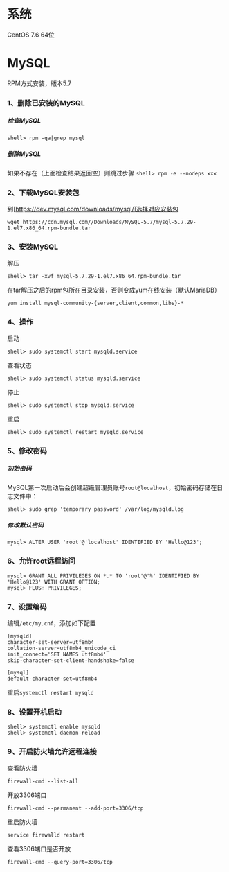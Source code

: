# 系统
CentOS 7.6 64位

# MySQL
RPM方式安装，版本5.7
### 1、删除已安装的MySQL

##### 检查MySQL
`shell> rpm -qa|grep mysql`

##### 删除MySQL
如果不存在（上面检查结果返回空）则跳过步骤
`shell> rpm -e --nodeps xxx`

### 2、下载MySQL安装包
到[https://dev.mysql.com/downloads/mysql/]选择对应安装包

`wget https://cdn.mysql.com//Downloads/MySQL-5.7/mysql-5.7.29-1.el7.x86_64.rpm-bundle.tar`

### 3、安装MySQL
解压
```
shell> tar -xvf mysql-5.7.29-1.el7.x86_64.rpm-bundle.tar
```
在tar解压之后的rpm包所在目录安装，否则变成yum在线安装（默认MariaDB）
```
yum install mysql-community-{server,client,common,libs}-*
```
### 4、操作
启动
```
shell> sudo systemctl start mysqld.service
```
查看状态
```
shell> sudo systemctl status mysqld.service
```
停止
```
shell> sudo systemctl stop mysqld.service
```
重启
```
shell> sudo systemctl restart mysqld.service
```

### 5、修改密码
##### 初始密码
MySQL第一次启动后会创建超级管理员账号`root@localhost`，初始密码存储在日志文件中：
```
shell> sudo grep 'temporary password' /var/log/mysqld.log
```
##### 修改默认密码
```
mysql> ALTER USER 'root'@'localhost' IDENTIFIED BY 'Hello@123';
```

### 6、允许root远程访问
```
mysql> GRANT ALL PRIVILEGES ON *.* TO 'root'@'%' IDENTIFIED BY 'Hello@123' WITH GRANT OPTION;
mysql> FLUSH PRIVILEGES;
```
### 7、设置编码
编辑`/etc/my.cnf`，添加如下配置
```
[mysqld]
character-set-server=utf8mb4
collation-server=utf8mb4_unicode_ci
init_connect='SET NAMES utf8mb4'
skip-character-set-client-handshake=false

[mysql]
default-character-set=utf8mb4
```
重启`systemctl restart mysqld`
### 8、设置开机启动
```
shell> systemctl enable mysqld
shell> systemctl daemon-reload
```
### 9、开启防火墙允许远程连接
查看防火墙
```
firewall-cmd --list-all
```
开放3306端口
```
firewall-cmd --permanent --add-port=3306/tcp
```
重启防火墙
```
service firewalld restart
```
查看3306端口是否开放
```
firewall-cmd --query-port=3306/tcp
```
